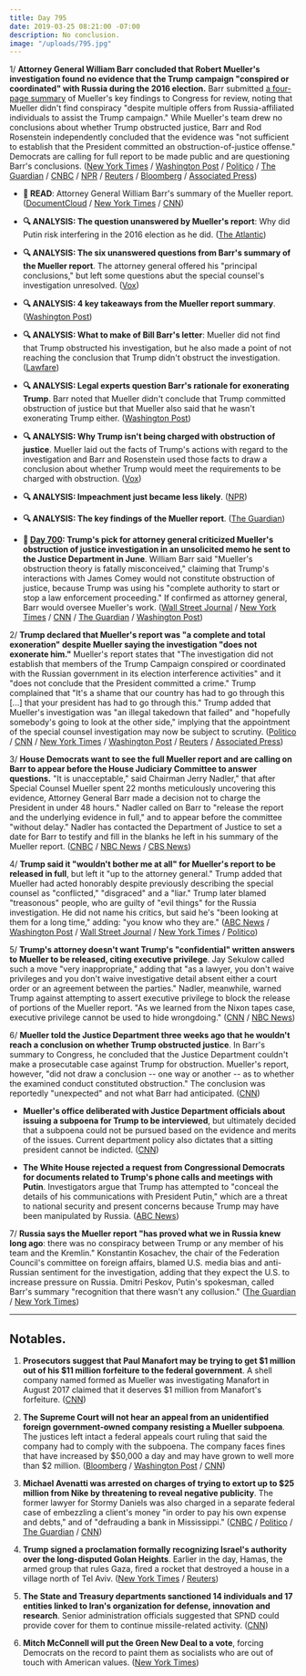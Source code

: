 ```yaml
---
title: Day 795
date: 2019-03-25 08:21:00 -07:00
description: No conclusion.
image: "/uploads/795.jpg"
---
```


1/ **Attorney General William Barr concluded that Robert Mueller's investigation found no evidence that the Trump campaign "conspired or coordinated" with Russia during the 2016 election.** Barr submitted [a four-page summary](https://www.documentcloud.org/documents/5779699-Letter-to-Congress-detailing-Robert-Mueller-s.html) of Mueller's key findings to Congress for review, noting that Mueller didn't find conspiracy "despite multiple offers from Russia-affiliated individuals to assist the Trump campaign." While Mueller's team drew no conclusions about whether Trump obstructed justice, Barr and Rod Rosenstein independently concluded that the evidence was "not sufficient to establish that the President committed an obstruction-of-justice offense." Democrats are calling for full report to be made public and are questioning Barr's conclusions. ([New York Times](https://www.nytimes.com/2019/03/24/us/politics/mueller-report-summary.html) / [Washington Post](https://www.washingtonpost.com/world/national-security/republicans-and-democrats-brace-for-renewed-battles-over-mueller-report/2019/03/23/56d9f214-4db3-11e9-b79a-961983b7e0cd_story.html) / [Politico](https://www.politico.com/story/2019/03/24/breaking-news-barr-to-release-summary-of-mueller-report-1233771) / [The Guardian](https://www.theguardian.com/us-news/2019/mar/24/mueller-report-donald-trump-barr-congress-russia) / [CNBC](https://www.cnbc.com/2019/03/24/fight-over-mueller-report-and-trump-russia-investigation-isnt-over.html) / [NPR](https://www.npr.org/2019/03/24/706318191/trump-white-house-havent-seen-or-been-briefed-on-mueller-investigation-report) / [Reuters](https://www.reuters.com/article/us-usa-trump-russia-barr/mueller-does-not-find-trump-campaign-knowingly-conspired-with-russia-idUSKCN1R50RG) / [Bloomberg](https://www.bloomberg.com/news/articles/2019-03-24/mueller-made-no-conclusion-on-obstruction-by-trump-barr-says) / [Associated Press](https://apnews.com/ea617240fe264947a967f8d13ed9a9a5))

* **📖 READ**: Attorney General William Barr's summary of the Mueller report. ([DocumentCloud](https://www.documentcloud.org/documents/5779699-Letter-to-Congress-detailing-Robert-Mueller-s.html) / [New York Times](https://www.nytimes.com/interactive/2019/03/24/us/politics/barr-letter-mueller-report.html) / [CNN](https://www.cnn.com/2019/03/24/politics/read-mueller-key-findings-doj/index.html))

* **🔍 ANALYSIS: The question unanswered by Mueller's report**: Why did Putin risk interfering in the 2016 election as he did. ([The Atlantic](https://www.theatlantic.com/ideas/archive/2019/03/mueller-report-leaves-one-key-question-unanswered/585625/))

* **🔍 ANALYSIS: The six unanswered questions from Barr's summary of the Mueller report**. The attorney general offered his "principal conclusions," but left some questions abut the special counsel's investigation unresolved. ([Vox](https://www.vox.com/2019/3/24/18279886/mueller-report-summary-trump-william-barr-questions))

* **🔍 ANALYSIS: 4 key takeaways from the Mueller report summary**. ([Washington Post](https://www.washingtonpost.com/politics/2019/03/24/takeaways-mueller-reports-principal-conclusions/))

* **🔍 ANALYSIS: What to make of Bill Barr's letter**: Mueller did not find that Trump obstructed his investigation, but he also made a point of not reaching the conclusion that Trump didn't obstruct the investigation. ([Lawfare](https://www.lawfareblog.com/what-make-bill-barrs-letter))

* **🔍 ANALYSIS: Legal experts question Barr's rationale for exonerating Trump**. Barr noted that Mueller didn't conclude that Trump committed obstruction of justice but that Mueller also said that he wasn't exonerating Trump either. ([Washington Post](https://www.washingtonpost.com/politics/2019/03/25/problems-with-william-barrs-conclusion-that-trump-didnt-obstruct-justice/))

* **🔍 ANALYSIS: Why Trump isn't being charged with obstruction of justice**. Mueller laid out the facts of Trump's actions with regard to the investigation and Barr and Rosenstein used those facts to draw a conclusion about whether Trump would meet the requirements to be charged with obstruction. ([Vox](https://www.vox.com/policy-and-politics/2019/3/24/18279851/mueller-trump-obstruction-justice-exoneration))

* **🔍 ANALYSIS: Impeachment just became less likely**. ([NPR](https://www.npr.org/2019/03/25/706432776/impeachment-just-got-less-likely-and-6-other-takeaways-from-the-barr-letter))

* **🔍 ANALYSIS: The key findings of the Mueller report**. ([The Guardian](https://www.theguardian.com/us-news/2019/mar/25/the-mueller-report-key-findings))

* **📌 [Day 700](https://whatthefuckjusthappenedtoday.com/2018/12/20/day-700/#3-trumps-pick-for-attorney-general-c): Trump's pick for attorney general criticized Mueller's obstruction of justice investigation in an unsolicited memo he sent to the Justice Department in June**. William Barr said "Mueller's obstruction theory is fatally misconceived," claiming that Trump's interactions with James Comey would not constitute obstruction of justice, because Trump was using his "complete authority to start or stop a law enforcement proceeding." If confirmed as attorney general, Barr would oversee Mueller's work. ([Wall Street Journal](https://www.wsj.com/articles/trumps-attorney-general-pick-criticized-an-aspect-of-mueller-probe-in-memo-to-justice-department-11545275973) / [New York Times](https://www.nytimes.com/2018/12/20/us/politics/barr-whitaker-mueller-trump.html) / [CNN](https://www.cnn.com/2018/12/19/politics/bill-barr-comey-obstruction/index.html) / [The Guardian](https://www.theguardian.com/us-news/2018/dec/20/william-barr-trump-attorney-general-muller-investigation-memo) / [Washington Post](https://www.washingtonpost.com/world/national-security/attorney-general-nominee-wrote-memo-criticizing-mueller-obstruction-probe/2018/12/20/72a01304-044b-11e9-b5df-5d3874f1ac36_story.html))

2/ **Trump declared that Mueller's report was "a complete and total exoneration" despite Mueller saying the investigation "does not exonerate him."** Mueller's report states that "The investigation did not establish that members of the Trump Campaign conspired or coordinated with the Russian government in its election interference activities" and it "does not conclude that the President committed a crime." Trump complained that "It's a shame that our country has had to go through this \[...\] that your president has had to go through this." Trump added that Mueller's investigation was "an illegal takedown that failed" and "hopefully somebody's going to look at the other side," implying that the appointment of the special counsel investigation may now be subject to scrutiny. ([Politico](https://www.politico.com/story/2019/03/24/trump-mueller-report-1233442) / [CNN](https://www.cnn.com/2019/03/24/politics/donald-trump-response-mueller-report/index.html) / [New York Times](https://www.nytimes.com/2019/03/24/us/politics/trump-exonerated.html) / [Washington Post](https://www.washingtonpost.com/politics/no-collusion-goes-from-a-defiant-mantra-to-a-rallying-cry-for-trumps-reelection/2019/03/24/2a98db5a-4e64-11e9-a3f7-78b7525a8d5f_story.html) / [Reuters](https://www.reuters.com/video/2019/03/24/trump-claims-complete-and-total-exonerat?videoId=529714002&videoChannel=1&channelName=Top\+News) / [Associated Press](https://apnews.com/ea617240fe264947a967f8d13ed9a9a5))

3/ **House Democrats want to see the full Mueller report and are calling on Barr to appear before the House Judiciary Committee to answer questions.** "It is unacceptable," said Chairman Jerry Nadler," that after Special Counsel Mueller spent 22 months meticulously uncovering this evidence, Attorney General Barr made a decision not to charge the President in under 48 hours." Nadler called on Barr to "release the report and the underlying evidence in full," and to appear before the committee "without delay." Nadler has contacted the Department of Justice to set a date for Barr to testify and fill in the blanks he left in his summary of the Mueller report. ([CNBC](https://www.cnbc.com/2019/03/24/fight-over-mueller-report-and-trump-russia-investigation-isnt-over.html) / [NBC News](https://www.nbcnews.com/politics/congress/nadler-begins-conversation-about-timing-barr-appearance-hill-n987016) / [CBS News](https://www.cbsnews.com/news/jerry-nadler-blasts-william-barr-making-decision-on-2-year-robert-mueller-probe-in-under-48-hours/))

4/ **Trump said it "wouldn't bother me at all" for Mueller's report to be released in full**, but left it "up to the attorney general." Trump added that Mueller had acted honorably despite previously describing the special counsel as "conflicted," "disgraced" and a "liar." Trump later blamed "treasonous" people, who are guilty of "evil things" for the Russia investigation. He did not name his critics, but said he's "been looking at them for a long time," adding: "you know who they are." ([ABC News](https://abcnews.go.com/Politics/democrats-demand-mueller-report-trump-attorney-general/story?id=61922470) / [Washington Post](https://www.washingtonpost.com/world/national-security/republicans-cheer-democrats-challenge-muellers-findings-on-trump-and-russia/2019/03/25/3b30a74e-4e8d-11e9-8d28-f5149e5a2fda_story.html) / [Wall Street Journal](https://www.wsj.com/articles/trump-more-than-happy-for-release-of-full-mueller-report-white-house-says-11553520972) / [New York Times](https://www.nytimes.com/2019/03/25/us/politics/trump-russia.html) / [Politico](https://www.politico.com/story/2019/03/24/mueller-report-trump-white-house-1234187))

5/ **Trump's attorney doesn't want Trump's "confidential" written answers to Mueller to be released, citing executive privilege**. Jay Sekulow called such a move "very inappropriate," adding that "as a lawyer, you don't waive privileges and you don't waive investigative detail absent either a court order or an agreement between the parties." Nadler, meanwhile, warned Trump against attempting to assert executive privilege to block the release of portions of the Mueller report. "As we learned from the Nixon tapes case, executive privilege cannot be used to hide wrongdoing." ([CNN](https://www.cnn.com/2019/03/25/politics/jay-sekulow-trump-mueller-written-answers/index.html) / [NBC News](https://www.nbcnews.com/politics/meet-the-press/nadler-executive-privilege-can-t-be-used-hide-wrongdoing-mueller-n986696))

6/ **Mueller told the Justice Department three weeks ago that he wouldn't reach a conclusion on whether Trump obstructed justice**. In Barr's summary to Congress, he concluded that the Justice Department couldn't make a prosecutable case against Trump for obstruction. Mueller's report, however, "did not draw a conclusion -- one way or another -- as to whether the examined conduct constituted obstruction." The conclusion was reportedly "unexpected" and not what Barr had anticipated. ([CNN](https://www.cnn.com/2019/03/25/politics/mueller-obstruction-conclusion/index.html))

* **Mueller's office deliberated with Justice Department officials about issuing a subpoena for Trump to be interviewed**, but ultimately decided that a subpoena could not be pursued based on the evidence and merits of the issues. Current department policy also dictates that a sitting president cannot be indicted. ([CNN](https://www.cnn.com/2019/03/24/politics/mueller-doj-subpoena-trump/index.html))

* **The White House rejected a request from Congressional Democrats for documents related to Trump's phone calls and meetings with Putin**. Investigators argue that Trump has attempted to "conceal the details of his communications with President Putin," which are a threat to national security and present concerns because Trump may have been manipulated by Russia. ([ABC News](https://abcnews.go.com/Politics/white-house-rejects-house-democrats-request-trump-putin/story?id=61843655))

7/ **Russia says the Mueller report "has proved what we in Russia knew long ago**: there was no conspiracy between Trump or any member of his team and the Kremlin." Konstantin Kosachev, the chair of the Federation Council's committee on foreign affairs, blamed U.S. media bias and anti-Russian sentiment for the investigation, adding that they expect the U.S. to increase pressure on Russia. Dmitri Peskov, Putin's spokesman, called Barr's summary "recognition that there wasn't any collusion." ([The Guardian](https://www.theguardian.com/world/2019/mar/25/russia-reaction-mueller-report-proved-what-already-knew) / [New York Times](https://www.nytimes.com/2019/03/25/world/europe/russia-mueller-report-trump.html))

---

## Notables.

1. **Prosecutors suggest that Paul Manafort may be trying to get $1 million out of his $11 million forfeiture to the federal government**. A shell company named formed as Mueller was investigating Manafort in August 2017 claimed that it deserves $1 million from Manafort's forfeiture. ([CNN](https://www.cnn.com/2019/03/23/politics/paul-manafort-million-dollars-forfeiture/index.html))

2. **The Supreme Court will not hear an appeal from an unidentified foreign government-owned company resisting a Mueller subpoena**. The justices left intact a federal appeals court ruling that said the company had to comply with the subpoena. The company faces fines that have increased by $50,000 a day and may have grown to well more than $2 million. ([Bloomberg](https://www.bloomberg.com/news/articles/2019-03-25/mystery-company-in-mueller-subpoena-fight-loses-at-supreme-court) / [Washington Post](https://www.washingtonpost.com/politics/courts_law/supreme-court-wont-hear-appeal-from-company-resisting-mueller-subpoena/2019/03/25/2002c508-4f03-11e9-88a1-ed346f0ec94f_story.html) / [CNN](https://www.cnn.com/2019/03/25/politics/supreme-court-mueller-grand-jury-documents/index.html))

3. **Michael Avenatti was arrested on charges of trying to extort up to $25 million from Nike by threatening to reveal negative publicity**. The former lawyer for Stormy Daniels was also charged in a separate federal case of embezzling a client's money "in order to pay his own expense and debts," and of "defrauding a bank in Mississippi." ([CNBC](https://www.cnbc.com/2019/03/25/michael-avenatti-to-be-charged-with-wire-and-bank-fraud.html) / [Politico](https://www.politico.com/story/2019/03/25/ny-prosecutors-announce-charges-against-avenatti-in-alleged-extortion-scheme-1235231) / [The Guardian](https://www.theguardian.com/us-news/2019/mar/25/michael-avenatti-extortion-arrested-charged-nike) / [CNN](https://www.cnn.com/2019/03/25/politics/michael-avenatti/index.html))

4. **Trump signed a proclamation formally recognizing Israel's authority over the long-disputed Golan Heights**. Earlier in the day, Hamas, the armed group that rules Gaza, fired a rocket that destroyed a house in a village north of Tel Aviv. ([New York Times](https://www.nytimes.com/2019/03/25/us/politics/benjamin-netanyahu-donald-trump-meeting.html) / [Reuters](https://www.reuters.com/article/us-israel-palestinians-violence-idUSKCN1R60M3))

5. **The State and Treasury departments sanctioned 14 individuals and 17 entities linked to Iran's organization for defense, innovation and research**. Senior administration officials suggested that SPND could provide cover for them to continue missile-related activity. ([CNN](https://www.cnn.com/2019/03/22/politics/state-treasury-iran-sanctions/index.html))

6. **Mitch McConnell will put the Green New Deal to a vote**, forcing Democrats on the record to paint them as socialists who are out of touch with American values. ([New York Times](https://www.nytimes.com/2019/03/25/us/politics/green-new-deal-vote.html))